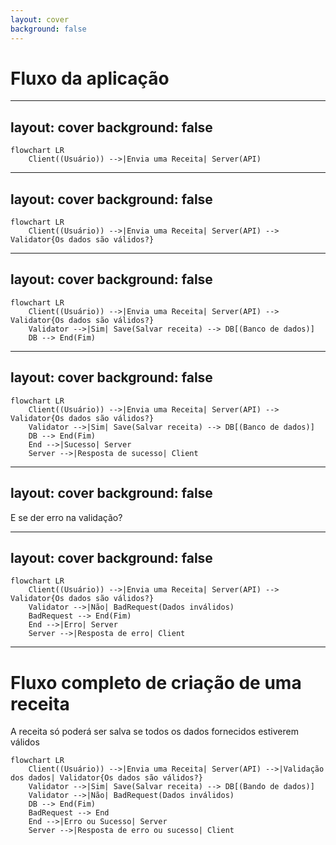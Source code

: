 ```yaml
---
layout: cover
background: false
---
```



# Fluxo da aplicação


---
layout: cover
background: false
---

```mermaid
flowchart LR
    Client((Usuário)) -->|Envia uma Receita| Server(API)
```

---
layout: cover
background: false
---

```mermaid
flowchart LR
    Client((Usuário)) -->|Envia uma Receita| Server(API) --> Validator{Os dados são válidos?}
```

---
layout: cover
background: false
---

```mermaid
flowchart LR
    Client((Usuário)) -->|Envia uma Receita| Server(API) --> Validator{Os dados são válidos?}
    Validator -->|Sim| Save(Salvar receita) --> DB[(Banco de dados)]
    DB --> End(Fim)
```

---
layout: cover
background: false
---

```mermaid
flowchart LR
    Client((Usuário)) -->|Envia uma Receita| Server(API) --> Validator{Os dados são válidos?}
    Validator -->|Sim| Save(Salvar receita) --> DB[(Banco de dados)]
    DB --> End(Fim)
    End -->|Sucesso| Server
    Server -->|Resposta de sucesso| Client
```

---
layout: cover
background: false
---

E se der erro na validação?

---
layout: cover
background: false
---

```mermaid
flowchart LR
    Client((Usuário)) -->|Envia uma Receita| Server(API) --> Validator{Os dados são válidos?}
    Validator -->|Não| BadRequest(Dados inválidos)
    BadRequest --> End(Fim)
    End -->|Erro| Server
    Server -->|Resposta de erro| Client
```

---

# Fluxo completo de criação de uma receita

<div v-click>
A receita só poderá ser salva se todos os dados fornecidos estiverem válidos
</div>

```mermaid
flowchart LR
    Client((Usuário)) -->|Envia uma Receita| Server(API) -->|Validação dos dados| Validator{Os dados são válidos?}
    Validator -->|Sim| Save(Salvar receita) --> DB[(Bando de dados)]
    Validator -->|Não| BadRequest(Dados inválidos)
    DB --> End(Fim)
    BadRequest --> End
    End -->|Erro ou Sucesso| Server
    Server -->|Resposta de erro ou sucesso| Client
```




